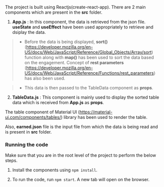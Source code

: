The project is built using Reactjs(create-react-app). There are 2 main components which are present in the **src** folder.

1. **App.js** : In this component, the data is retrieved from the json file. **useState** and **useEffect** have been used appropriately to retrieve and dsiplay the data.

> - Before the data is being displayed, **sort()** (https://developer.mozilla.org/en-US/docs/Web/JavaScript/Reference/Global_Objects/Array/sort) function along with **map()** has been used to sort the data based on the engagement. Concept of **rest parameters** (https://developer.mozilla.org/en-US/docs/Web/JavaScript/Reference/Functions/rest_parameters) has also been used.

> - This data is then passed to the TableData component as **props**.

2. **TableData.js** : This component is mainly used to display the sorted table data which is received from **App.js** as **props**.

The table component of Material UI (https://material-ui.com/components/tables/) library has been used to render the table.

Also, **earned.json** file is the input file from which the data is being read and is present in **src** folder.

### Running the code

Make sure that you are in the root level of the project to perform the below steps.

1. Install the components using `npm install`.

2. To run the code, run `npm start`. A new tab will open on the browser.
